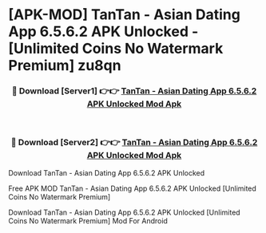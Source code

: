 # [APK-MOD] TanTan - Asian Dating App 6.5.6.2 APK Unlocked - [Unlimited Coins No Watermark Premium] zu8qn



<div align="center">
<h3>🔴 Download [Server1] 👉👉 <a href="https://momento.my/?title=TanTan_-_Asian_Dating_App_6.5.6.2_APK_Unlocked">TanTan - Asian Dating App 6.5.6.2 APK Unlocked Mod Apk</a></h3><br>

<h3>🔴 Download [Server2] 👉👉 <a href="https://momento.my/?title=TanTan_-_Asian_Dating_App_6.5.6.2_APK_Unlocked">TanTan - Asian Dating App 6.5.6.2 APK Unlocked Mod Apk</a></h3>
</div>



Download TanTan - Asian Dating App 6.5.6.2 APK Unlocked 

Free APK MOD TanTan - Asian Dating App 6.5.6.2 APK Unlocked [Unlimited Coins No Watermark Premium]

Download TanTan - Asian Dating App 6.5.6.2 APK Unlocked [Unlimited Coins No Watermark Premium] Mod For Android

